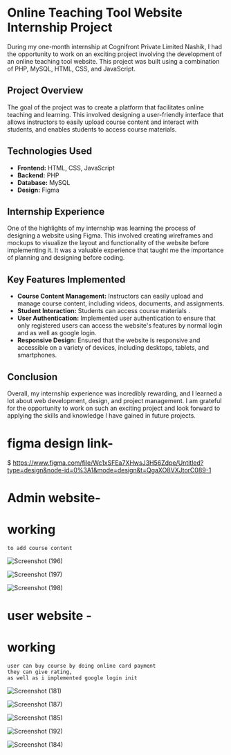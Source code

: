 
# Online Teaching Tool Website Internship Project

During my one-month internship at Cognifront Private Limited Nashik, I had the opportunity to work on an exciting project involving the development of an online teaching tool website. This project was built using a combination of PHP, MySQL, HTML, CSS, and JavaScript. 

## Project Overview
The goal of the project was to create a platform that facilitates online teaching and learning. This involved designing a user-friendly interface that allows instructors to easily upload course content and interact with students, and enables students to access course materials.

## Technologies Used
- **Frontend:** HTML, CSS, JavaScript
- **Backend:** PHP
- **Database:** MySQL
- **Design:** Figma

## Internship Experience
One of the highlights of my internship was learning the process of designing a website using Figma. This involved creating wireframes and mockups to visualize the layout and functionality of the website before implementing it. It was a valuable experience that taught me the importance of planning and designing before coding.

## Key Features Implemented
- **Course Content Management:** Instructors can easily upload and manage course content, including videos, documents, and assignments.
- **Student Interaction:** Students can access course materials .
- **User Authentication:** Implemented user authentication to ensure that only registered users can access the website's features by normal login and as well as google login.
- **Responsive Design:** Ensured that the website is responsive and accessible on a variety of devices, including desktops, tablets, and smartphones.

## Conclusion
Overall, my internship experience was incredibly rewarding, and I learned a lot about web development, design, and project management. I am grateful for the opportunity to work on such an exciting project and look forward to applying the skills and knowledge I have gained in future projects.

# figma design link-
$ https://www.figma.com/file/Wc1xSFEa7XHwsJ3H56Zdpe/Untitled?type=design&node-id=0%3A1&mode=design&t=QgaXO8VXJtorC089-1

# Admin website-
  # working
    to add course content 

![Screenshot (196)](https://github.com/9623progress/OTT-website/assets/107192328/0cd3ce84-0ded-49d1-b4de-ab6425ab6dc7)



![Screenshot (197)](https://github.com/9623progress/OTT-website/assets/107192328/cc87a559-8152-45aa-95cf-43123711469d)



![Screenshot (198)](https://github.com/9623progress/OTT-website/assets/107192328/7f180ee6-c01d-4b65-9f4f-bf89680daf63)

# user website - 
  # working
    user can buy course by doing online card payment
    they can give rating,
    as well as i implemented google login init
    
![Screenshot (181)](https://github.com/9623progress/OTT-website/assets/107192328/4bd843b9-8d61-447f-a814-ea6d10399f5b)



![Screenshot (187)](https://github.com/9623progress/OTT-website/assets/107192328/08addf52-80b0-4f7f-8b37-1ed65c03f553)



![Screenshot (185)](https://github.com/9623progress/OTT-website/assets/107192328/41880c7e-d251-4a29-9778-6383e397828a)



![Screenshot (192)](https://github.com/9623progress/OTT-website/assets/107192328/a9a2bf38-e85e-4b46-a51e-3e92e09dcf08)



![Screenshot (184)](https://github.com/9623progress/OTT-website/assets/107192328/b9feb57a-ec48-45bc-a059-b86799a1a957)
